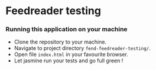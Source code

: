 # Feedreader testing

### Running this application on your machine

* Clone the repository to your machine.
* Navigate to project directory `fend-feedreader-testing/`.
* Open file `index.html` in your favourite browser.
* Let jasmine run your tests and go full green !